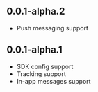 ## 0.0.1-alpha.2

* Push messaging support

## 0.0.1-alpha.1

* SDK config support
* Tracking support
* In-app messages support
